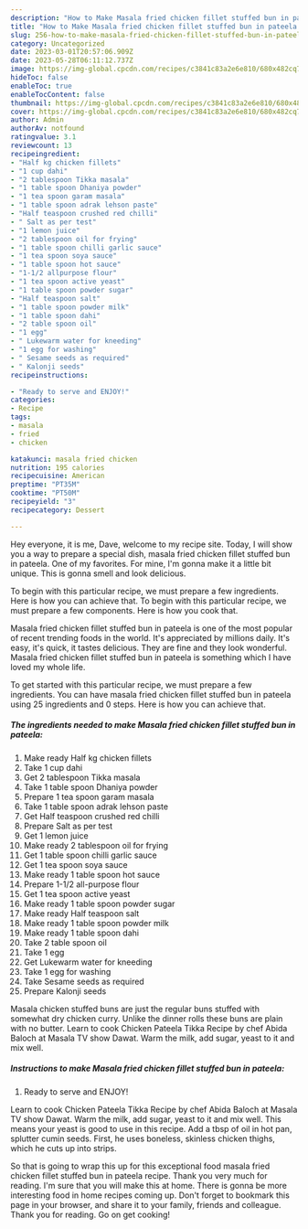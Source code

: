```yaml
---
description: "How to Make Masala fried chicken fillet stuffed bun in pateela yang Very Delicious"
title: "How to Make Masala fried chicken fillet stuffed bun in pateela yang Very Delicious"
slug: 256-how-to-make-masala-fried-chicken-fillet-stuffed-bun-in-pateela-yang-very-delicious
category: Uncategorized
date: 2023-03-01T20:57:06.909Z
date: 2023-05-28T06:11:12.737Z
image: https://img-global.cpcdn.com/recipes/c3841c83a2e6e810/680x482cq70/masala-fried-chicken-fillet-stuffed-bun-in-pateela-recipe-main-photo.jpg
hideToc: false
enableToc: true
enableTocContent: false
thumbnail: https://img-global.cpcdn.com/recipes/c3841c83a2e6e810/680x482cq70/masala-fried-chicken-fillet-stuffed-bun-in-pateela-recipe-main-photo.jpg
cover: https://img-global.cpcdn.com/recipes/c3841c83a2e6e810/680x482cq70/masala-fried-chicken-fillet-stuffed-bun-in-pateela-recipe-main-photo.jpg
author: Admin
authorAv: notfound
ratingvalue: 3.1
reviewcount: 13
recipeingredient:
- "Half kg chicken fillets"
- "1 cup dahi"
- "2 tablespoon Tikka masala"
- "1 table spoon Dhaniya powder"
- "1 tea spoon garam masala"
- "1 table spoon adrak lehson paste"
- "Half teaspoon crushed red chilli"
- " Salt as per test"
- "1 lemon juice"
- "2 tablespoon oil for frying"
- "1 table spoon chilli garlic sauce"
- "1 tea spoon soya sauce"
- "1 table spoon hot sauce"
- "1-1/2 allpurpose flour"
- "1 tea spoon active yeast"
- "1 table spoon powder sugar"
- "Half teaspoon salt"
- "1 table spoon powder milk"
- "1 table spoon dahi"
- "2 table spoon oil"
- "1 egg"
- " Lukewarm water for kneeding"
- "1 egg for washing"
- " Sesame seeds as required"
- " Kalonji seeds"
recipeinstructions:

- "Ready to serve and ENJOY!"
categories:
- Recipe
tags:
- masala
- fried
- chicken

katakunci: masala fried chicken 
nutrition: 195 calories
recipecuisine: American
preptime: "PT35M"
cooktime: "PT50M"
recipeyield: "3"
recipecategory: Dessert

---
```



Hey everyone, it is me, Dave, welcome to my recipe site. Today, I will show you a way to prepare a special dish, masala fried chicken fillet stuffed bun in pateela. One of my favorites. For mine, I'm gonna make it a little bit unique. This is gonna smell and look delicious.

To begin with this particular recipe, we must prepare a few ingredients. Here is how you can achieve that. To begin with this particular recipe, we must prepare a few components. Here is how you cook that.

Masala fried chicken fillet stuffed bun in pateela is one of the most popular of recent trending foods in the world. It's appreciated by millions daily. It's easy, it's quick, it tastes delicious. They are fine and they look wonderful. Masala fried chicken fillet stuffed bun in pateela is something which I have loved my whole life.


To get started with this particular recipe, we must prepare a few ingredients. You can have masala fried chicken fillet stuffed bun in pateela using 25 ingredients and 0 steps. Here is how you can achieve that.

<!--inarticleads1-->

##### The ingredients needed to make Masala fried chicken fillet stuffed bun in pateela:

1. Make ready Half kg chicken fillets
1. Take 1 cup dahi
1. Get 2 tablespoon Tikka masala
1. Take 1 table spoon Dhaniya powder
1. Prepare 1 tea spoon garam masala
1. Take 1 table spoon adrak lehson paste
1. Get Half teaspoon crushed red chilli
1. Prepare  Salt as per test
1. Get 1 lemon juice
1. Make ready 2 tablespoon oil for frying
1. Get 1 table spoon chilli garlic sauce
1. Get 1 tea spoon soya sauce
1. Make ready 1 table spoon hot sauce
1. Prepare 1-1/2 all-purpose flour
1. Get 1 tea spoon active yeast
1. Make ready 1 table spoon powder sugar
1. Make ready Half teaspoon salt
1. Make ready 1 table spoon powder milk
1. Make ready 1 table spoon dahi
1. Take 2 table spoon oil
1. Take 1 egg
1. Get  Lukewarm water for kneeding
1. Take 1 egg for washing
1. Take  Sesame seeds as required
1. Prepare  Kalonji seeds


Masala chicken stuffed buns are just the regular buns stuffed with somewhat dry chicken curry. Unlike the dinner rolls these buns are plain with no butter. Learn to cook Chicken Pateela Tikka Recipe by chef Abida Baloch at Masala TV show Dawat. Warm the milk, add sugar, yeast to it and mix well. 

<!--inarticleads2-->

##### Instructions to make Masala fried chicken fillet stuffed bun in pateela:


1. Ready to serve and ENJOY!

Learn to cook Chicken Pateela Tikka Recipe by chef Abida Baloch at Masala TV show Dawat. Warm the milk, add sugar, yeast to it and mix well. This means your yeast is good to use in this recipe. Add a tbsp of oil in hot pan, splutter cumin seeds. First, he uses boneless, skinless chicken thighs, which he cuts up into strips. 

So that is going to wrap this up for this exceptional food masala fried chicken fillet stuffed bun in pateela recipe. Thank you very much for reading. I'm sure that you will make this at home. There is gonna be more interesting food in home recipes coming up. Don't forget to bookmark this page in your browser, and share it to your family, friends and colleague. Thank you for reading. Go on get cooking!
